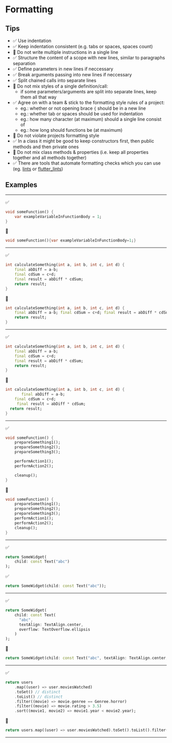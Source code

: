 # Formatting

## Tips
- :white_check_mark: Use indentation
- :white_check_mark: Keep indentation consistent (e.g. tabs or spaces, spaces count)
- :no_entry_sign: Do not write multiple instructions in a single line
- :white_check_mark: Structure the content of a scope with new lines, similar to paragraphs separation
- :white_check_mark: Define parameters in new lines if neccessary
- :white_check_mark: Break arguments passing into new lines if neccessary
- :white_check_mark: Split chained calls into separate lines
- :no_entry_sign: Do not mix styles of a single definition/call:
    - if some parameters/arguments are split into separate lines, keep them all that way
- :white_check_mark: Agree on with a team & stick to the formatting style rules of a project:
    - eg.: whether or not opening brace `{` should be in a new line
    - eg.: whether tab or spaces should be used for indentation
    - eg.: how many character (at maximum) should a single line consist of
    - eg.: how long should functions be (at maximum)
- :no_entry_sign: Do not violate projects formatting style
- :white_check_mark: In a class it might be good to keep constructors first, then public methods and then private ones
- :no_entry_sign: Do not mix class methods & properties (i.e. keep all properties together and all methods together)
- :white_check_mark: There are tools that automate formatting checks which you can use (eg. [lints](https://pub.dev/packages/lints) or [flutter_lints](https://pub.dev/packages/flutter_lints))

## Examples

---

:white_check_mark:
```dart
void someFunction() {
    var exampleVariableInFunctionBody = 1;
}
```

:no_entry_sign:
```dart
void someFunction(){var exampleVariableInFunctionBody=1;}
```

---

:white_check_mark:
```dart
int calculateSomething(int a, int b, int c, int d) {
    final abDiff = a-b;
    final cdSum = c+d;
    final result = abDiff * cdSum;
    return result;
}
```

:no_entry_sign:
```dart
int calculateSomething(int a, int b, int c, int d) {
    final abDiff = a-b; final cdSum = c+d; final result = abDiff * cdSum;
    return result;
}
```

---

:white_check_mark:
```dart
int calculateSomething(int a, int b, int c, int d) {
    final abDiff = a-b;
    final cdSum = c+d;
    final result = abDiff * cdSum;
    return result;
}
```

:no_entry_sign:
```dart
int calculateSomething(int a, int b, int c, int d) {
       final abDiff = a-b;
    final cdSum = c+d;
     final result = abDiff * cdSum;
  return result;
}
```

---

:white_check_mark:
```dart
void someFunction() {
    prepareSomething1();
    prepareSomething2();
    prepareSomething3();

    performAction1();
    performAction2();

    cleanup();
}
```

:thinking:
```dart
void someFunction() {
    prepareSomething1();
    prepareSomething2();
    prepareSomething3();
    performAction1();
    performAction2();
    cleanup();
}
```

---

:white_check_mark:
```dart
return SomeWidget(
    child: const Text("abc")
);
```

:white_check_mark:
```dart
return SomeWidget(child: const Text("abc"));
```

---

:white_check_mark:
```dart
return SomeWidget(
    child: const Text(
      "abc",
      textAlign: TextAlign.center,
      overflow: TextOverflow.ellipsis
    )
);
```

:no_entry_sign:
```dart
return SomeWidget(child: const Text("abc", textAlign: TextAlign.center, overflow: TextOverflow.ellipsis));
```

---

:white_check_mark:
```dart
return users
    .map((user) => user.moviesWatched)
    .toSet() // distinct
    .toList() // distinct
    .filter((movie) => movie.genree == Genree.horror)
    .filter((movie) => movie.rating > 3.5)
    .sort((movie1, movie2) => movie1.year < movie2.year);
```

:no_entry_sign:
```dart
return users.map((user) => user.moviesWatched).toSet().toList().filter((movie) => movie.genree == Genree.horror).filter((movie) => movie.rating > 3.5).sort((movie1, movie2) => movie1.year < movie2.year);
```

---